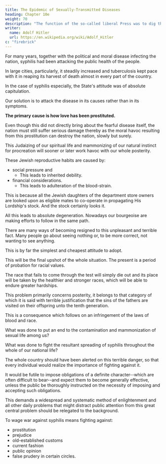 ```yaml
---
title: The Epidemic of Sexually-Transmitted Diseases
heading: Chapter 10e
weight: 70
description: "The function of the so-called liberal Press was to dig the grave for the German people and REICH"
writer:
  name: Adolf Hitler
  url: https://en.wikipedia.org/wiki/Adolf_Hitler
c: "firebrick"
---
```



<!-- A further example of the weak and hesitating way in which vital national problems were dealt with in pre-War Germany is the following: Hand in hand with the political and moral process of infecting the nation,  -->

For many years, together with the political and moral disease infecting the nation, syphilis had been attacking the public health of the people. 

In large cities, particularly, it steadily increased and tuberculosis kept pace with it in reaping its harvest of death almost in every part of the country.

<!-- Although in both cases the effect on the nation was alarming, it seemed as if nobody was in a position to undertake any decisive measures against these scourges. -->

In the case of syphilis especially, the State's attitude was of absolute capitulation.

<!-- To combat this state of affairs something of far wider sweep should have been undertaken than was really done. The discovery of a remedy which is of a questionable nature and the excellent way in which it was placed on the market were only of little assistance in fighting such a scourge.  -->

Our solution is to attack the disease in its causes rather than in its symptoms. 

**The primary cause is how love has been prostituted.** 

Even though this did not directly bring about the fearful disease itself, the nation must still suffer serious damage thereby as the moral havoc resulting from this prostitution can destroy the nation, slowly but surely.

This Judaizing of our spiritual life and mammonizing of our natural instinct for procreation will sooner or later work havoc with our whole posterity. 

<!-- For instead of strong, healthy children, blessed with natural feelings, we shall see miserable specimens of humanity resulting from economic calculation. 

For economic considerations are becoming more and more the foundations of marriage and the sole preliminary condition of it. And
love looks for an outlet elsewhere.

Here, as elsewhere, one may defy Nature for a certain period of time; but sooner or later she will take her inexorable revenge. 

And when man realizes this truth it is often too late.

Our own nobility furnishes an example of the devastating consequences that follow from a persistent refusal to recognize the primary conditions necessary for normal wedlock.  -->

These Jewish reproductive habits are caused by:
- social pressure and
  - This leads to inherited debility.
- financial considerations. 
  - This leads to adulteration of the blood-strain.

This is because all the Jewish daughters of the department store owners are looked upon as eligible mates to co-operate in propagating His
Lordship's stock. And the stock certainly looks it. 

All this leads to absolute degeneration. Nowadays our bourgeoise are making efforts to follow in the same path.

<!-- They will come to the same journey's end. -->

<!-- These unpleasant truths are hastily and nonchalantly brushed aside, as if by so doing the real state of affairs could also be abolished. But no. It cannot be denied that the population of our great towns and cities is tending more and more to avail of prostitution in the exercise of its amorous instincts and is thus becoming more and more contaminated by the scourge of venereal disease. 

On the one hand, the visible effects of this mass-infection can be observed in our insane asylums and, on the other hand, alas! among the children at home. These are the doleful and tragic witnesses to the steadily increasing scourge that is poisoning our sexual life. Their sufferings are the visible results of parental vice. -->

There are many ways of becoming resigned to this unpleasant and terrible fact. Many people go about seeing nothing or, to be more correct, not wanting to see anything. 

This is by far the simplest and cheapest attitude to adopt. 

<!-- Others cover themselves in the sacred mantle of prudery, as ridiculous as it is false. They describe the whole condition of affairs as sinful and are profoundly indignant when brought face to face with a
victim. 

They close their eyes in reverend abhorrence to this godless scourge and pray to the Almighty that He--if possible after their own death--may rain down fire and brimstone as on Sodom and Gomorrah and so once again make an out standing example of this shameless section of humanity. Finally, there are those who are well aware of the terrible results which this scourge will and must bring about, but they
merely shrug their shoulders, fully convinced of their inability to undertake anything
against this peril. Hence matters are allowed to take their own course.

Undoubtedly all this is very convenient and simple, only it must not be overlooked that this convenient way of approaching things can have fatal consequences for our national life. 

The excuse that other nations are also not faring any better does not alter the fact of our own deterioration, except that the feeling of sympathy for other stricken nations makes our own suffering easier to bear. But the important question that arises here is:
Which nation will be the first to take the initiative in mastering this scourge, and which
nations will succumb to it?  -->

This will be the final upshot of the whole situation. The present is a period of probation for racial values. 

The race that fails to come through the test will simply die out and its place will be taken by the healthier and stronger races, which will be able to endure greater hardships. 

This problem primarily concerns posterity, it belongs to that category of which it is said with terrible justification that the
sins of the fathers are visited on their offspring unto the tenth generation. 

This is a consequence which follows on an infringement of the laws of blood and race. 

<!-- The sin against blood and race is the hereditary sin in this world and it brings disaster on every nation that commits it.

The attitude towards this one vital problem in pre-War Germany was most regrettable.

What measures were undertaken to arrest the infection of our youth in the large cities? -->

What was done to put an end to the contamination and mammonization of sexual life among us? 

What was done to fight the resultant spreading of syphilis throughout the whole of our national life? 

<!-- The reply to this question can best be illustrated by showing what should have been done. -->

<!-- Instead of tackling this problem in a haphazard way, the authorities should have realized that the fortunes or misfortunes of future generations depended on its solution.

But to admit this would have demanded that active measures be carried out in a ruthless manner. 

The primary condition would have been that the enlightened attention of  -->

The whole country should have been alerted on this terrible danger, so that every individual would realize the importance of fighting against it.

It would be futile to impose obligations of a definite character--which are often difficult to bear--and expect them to become generally effective, unless the public be thoroughly instructed on the necessity of imposing and accepting such obligations. 

This demands a widespread and systematic method of enlightenment and all other daily problems that might distract public attention from this great central problem should be relegated to the background.

<!-- In every case where there are exigencies or tasks that seem impossible to deal with successfully public opinion must be concentrated on the one problem, under the conviction that the solution of this problem alone is a matter of life or death. 

Only in this way can public interest be aroused to such a pitch as will urge people to combine in a great voluntary effort and achieve important results.

This fundamental truth applies also to the individual, provided he is desirous of attaining some great end. He must always concentrate his efforts to one definitely limited stage of his progress which has to be completed before the next step be attempted. 

Those who do not endeavour to realize their aims step by step and who do not concentrate their energy in reaching the individual stages, will never attain the final objective. 

At some stage or other they will falter and fail. This systematic way of approaching an objective is an art in itself, and always calls for the expenditure of every ounce of energy in order to conquer step after step of the road.

Therefore the most essential preliminary condition necessary for an attack on such a difficult stage of the human road is that the authorities should succeed in convincing the masses that the immediate objective which is now being fought for is the only one that deserves to be considered and the only one on which everything depends. 

The broad masses are never able clearly to see the whole stretch of the road lying in front of them without becoming tired and thus losing faith in their ability to complete the task.  

To a certain extent they will keep the objective in mind, but they are only able to survey the whole road in small stages, as in the case of the traveller who knows where his journey is going to end but who masters the endless stretch far better by attacking it in degrees. 

Only in this way can he keep up his determination to reach the final objective. 

It is in this way, with the assistance of every form of propaganda, that the problem of fighting venereal disease should be placed before the public--not as a task for the nation but as THE main task. 

Every possible means should be employed to bring the truth about this scourge home to the minds of the people, until the whole nation has been
convinced that everything depends on the solution of this problem; that is to say, a healthy future or national decay.

Only after such preparatory measures--if necessary spread over a period of many years--will public attention and public resolution be fully aroused, and only then can serious and definite measures be undertaken without running the risk of not being fully understood or of being suddenly faced with a slackening of the public will. 

It must be made clear to all that a serious fight against this scourge calls for vast sacrifices and an enormous amount of work. -->

To wage war against syphilis means fighting against:
- prostitution
- prejudice
- old-established customs
- current fashion
- public opinion
- false prudery in certain circles.

